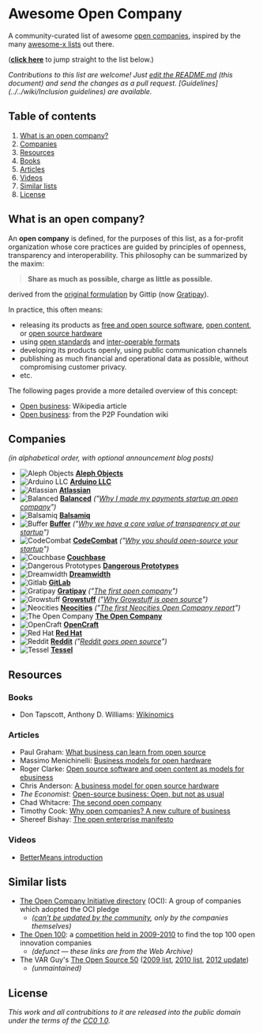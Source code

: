 # Awesome Open Company
A community-curated list of awesome [open companies](#what-is-an-open-company),
inspired by the many [awesome-x lists](https://github.com/sindresorhus/awesome) out there.

(**[click here](#companies)** to jump straight to the list below.)

*Contributions to this list are welcome! Just [edit the README.md](../../edit/master/README.md) (this document) and send the changes as a pull request. [Guidelines](../../wiki/Inclusion guidelines) are available.*

## Table of contents
1. [What is an open company?](#what-is-an-open-company)
2. [Companies](#companies)
3. [Resources](#resources)
  1. [Books](#books)
  2. [Articles](#articles)
  3. [Videos](#videos)
4. [Similar lists](#similar-lists)
5. [License](#license)

## What is an open company?

An **open company** is defined, for the purposes of this list, as a for-profit organization whose core practices are guided by principles of openness, transparency and interoperability. This philosophy can be summarized by the maxim:

> **Share as much as possible, charge as little as possible.**

derived from the [original formulation](http://blog.gittip.com/post/26350459746/the-first-open-company/) by Gittip (now [Gratipay](http://gratipay.com)).

In practice, this often means:
- releasing its products as
  [free and open source software](https://en.wikipedia.org/wiki/Free_and_open-source_software),
  [open content](https://en.wikipedia.org/wiki/Free_content),
  or [open source hardware](https://en.wikipedia.org/wiki/Open-source_hardware)
- using [open standards](https://en.wikipedia.org/wiki/Open_standard)
  and [inter-operable formats](https://en.wikipedia.org/wiki/Interoperability)
- developing its products openly, using public communication channels
- publishing as much financial and operational data as possible, without compromising customer privacy.
- etc.

The following pages provide a more detailed overview of this concept:
- [Open business](https://en.wikipedia.org/wiki/Open_business): Wikipedia article
- [Open business](http://p2pfoundation.net/Open_Business): from the P2P Foundation wiki

## Companies
*(in alphabetical order, with optional announcement blog posts)*
- ![Aleph Objects](http://www.google.com/s2/favicons?domain=alephobjects.com)
  [**Aleph Objects**](https://www.alephobjects.com/)
- ![Arduino LLC](http://www.google.com/s2/favicons?domain=arduino.cc)
  [**Arduino LLC**](http://www.arduino.cc/en/Guide/Introduction)
- ![Atlassian](http://www.google.com/s2/favicons?domain=atlassian.com)
  [**Atlassian**](https://www.atlassian.com/company/about/values)
- ![Balanced](http://www.google.com/s2/favicons?domain=balancedpayments.com)
  [**Balanced**](https://www.balancedpayments.com/open)
  *("[Why I made my payments startup an open company](http://www.fastcolabs.com/3008944/open-company/why-i-made-my-payments-startup-an-open-company)")*
- ![Balsamiq](http://www.google.com/s2/favicons?domain=balsamiq.com)
  [**Balsamiq**](https://balsamiq.com/company/#goodcitizen)
- ![Buffer](http://www.google.com/s2/favicons?domain=buffer.com)
  [**Buffer**](https://buffer.com/transparency)
  *("[Why we have a core value of transparency at our startup](http://joel.is/why-we-have-a-core-value-of-transparency-at-our-startup/)")*
- ![CodeCombat](http://www.google.com/s2/favicons?domain=codecombat.com/)
  [**CodeCombat**](http://codecombat.com/legal)
  *("[Why you should open-source your startup](http://blog.codecombat.com/why-you-should-open-source-your-startup)")*
- ![Couchbase](http://www.google.com/s2/favicons?domain=couchbase.com)
  [**Couchbase**](http://www.couchbase.com/open-source)
- ![Dangerous Prototypes](http://www.google.com/s2/favicons?domain=dangerousprototypes.com)
  [**Dangerous Prototypes**](http://dangerousprototypes.com/docs/About)
- ![Dreamwidth](http://www.google.com/s2/favicons?domain=dreamwidth.org)
  [**Dreamwidth**](http://www.dreamwidth.org/about)
- ![Gitlab](http://www.google.com/s2/favicons?domain=gitlab.com)
  [**GitLab**](https://about.gitlab.com/about/)
- ![Gratipay](http://www.google.com/s2/favicons?domain=gratipay.com)
  [**Gratipay**](http://inside.gratipay.com/big-picture/welcome)
  *("[The first open company](http://blog.gittip.com/post/26350459746/the-first-open-company/)")*
- ![Growstuff](http://growstuff.org/assets/favicon-2f083c214b9adaf9e2ce78bcd532e4c9.ico)
  [**Growstuff**](http://wiki.growstuff.org/index.php/Values)
  *("[Why Growstuff is open source](http://blog.growstuff.org/2013/02/20/why-growstuff-is-open-source/)")*
- ![Neocities](http://www.google.com/s2/favicons?domain=neocities.org)
  [**Neocities**](https://neocities.org/stats)
  *("[The first Neocities Open Company report](https://neocities.org/blog/open-company-progress-report-2014)")*
- ![The Open Company](http://www.google.com/s2/favicons?domain=theopencompany.net)
  [**The Open Company**](http://theopencompany.net/pages/about-us)
- ![OpenCraft](http://www.google.com/s2/favicons?domain=opencraft.com)
  [**OpenCraft**](http://opencraft.com/)
- ![Red Hat](http://www.google.com/s2/favicons?domain=redhat.com)
  [**Red Hat**](http://jobs.redhat.com/life-at-red-hat/our-culture/)
- ![Reddit](http://www.google.com/s2/favicons?domain=reddit.com)
  [**Reddit**](https://www.reddit.com/about/values)
  *("[Reddit goes open source](http://www.redditblog.com/2008/06/reddit-goes-open-source.html)")*
- ![Tessel](http://i.imgur.com/Xe9AYlw.png)
  [**Tessel**](https://tessel.io/opensource)

## Resources

### Books
- Don Tapscott, Anthony D. Williams: [Wikinomics](https://en.wikipedia.org/wiki/Wikinomics)

### Articles
- Paul Graham: [What business can learn from open source](http://www.paulgraham.com/opensource.html)
- Massimo Menichinelli: [Business models for open hardware](http://www.openp2pdesign.org/2011/open-design/business-models-for-open-hardware/)
- Roger Clarke: [Open source software and open content as models for ebusiness](http://www.rogerclarke.com/EC/Bled04.html)
- Chris Anderson: [A business model for open source hardware](http://www.longtail.com/the_long_tail/2009/01/a-business-mode.html)
- *The Economist*: [Open-source business: Open, but not as usual](http://www.economist.com/node/5624944)
- Chad Whitacre: [The second open company](https://medium.com/gratipay-blog/the-second-open-company-4cbab7ca1a47)
- Timothy Cook: [Why open companies? A new culture of business](https://medium.com/open-companies/why-open-companies-fdb74d1b4f0f)
- Shereef Bishay: [The open enterprise manifesto](http://wayback.archive.org/web/20120415110215/http://bettermeans.org/front/learn-more/open-enterprise-manifesto/)

### Videos
- [BetterMeans introduction](https://www.youtube.com/watch?v=MAlnMWlvw9g)

## Similar lists
- [The Open Company Initiative directory](http://www.opencompany.org/directory/) (OCI):
  A group of companies which adopted the OCI pledge
  - *([can't be updated by the community](https://github.com/opencompany/www.opencompany.org/issues/103), only by the companies themselves)*
- [The Open 100](http://wayback.archive.org/web/20110824041839/http://www.openbusiness.cc/category/directory/openbusiness/): a [competition held in 2009-2010](http://wayback.archive.org/web/20120727175118/http://www.openbusiness.cc/open100/about/) to find the top 100 open innovation companies
  - *(defunct — these links are from the Web Archive)*
- The VAR Guy's [The Open Source 50](http://thevarguy.com/var-guy/var-guys-open-source-50) ([2009 list](http://wayback.archive.org/web/20121118155240/http://www.thevarguy.com/the-open-source-50/the-open-source-50-listed-a-to-z/), [2010 list](http://wayback.archive.org/web/20120509194329/http://www.thevarguy.com/the-open-source-50/the-open-source-50-a-to-z-2010-edition/), [2012 update](http://thevarguy.com/open-source-application-software-companies/top-50-open-source-companies-where-are-they-now))
  - *(unmaintained)*

## License
*This work and all contrubitions to it are released into the public domain under the terms of the [CC0 1.0](https://creativecommons.org/publicdomain/zero/1.0/).*
